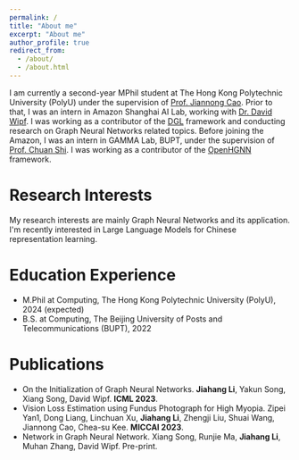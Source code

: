 ```yaml
---
permalink: /
title: "About me"
excerpt: "About me"
author_profile: true
redirect_from: 
  - /about/
  - /about.html
---
```


I am currently a second-year MPhil student at The Hong Kong Polytechnic University (PolyU) under the supervision of [Prof. Jiannong Cao](https://www4.comp.polyu.edu.hk/~csjcao/). Prior to that, I was an intern in Amazon Shanghai AI Lab, working with [Dr. David Wipf](http://www.davidwipf.com/). I was working as a contributor of the [DGL](https://www.dgl.ai/) framework and conducting research on Graph Neural Networks related topics. Before joining the Amazon, I was an intern in GAMMA Lab, BUPT, under the supervision of [Prof. Chuan Shi](http://shichuan.org/). I was working as a contributor of the [OpenHGNN](https://github.com/BUPT-GAMMA/OpenHGNN) framework.

Research Interests
======
My research interests are mainly Graph Neural Networks and its application. I'm recently interested in Large Language Models for Chinese representation learning. 

Education Experience
======
* M.Phil at Computing, The Hong Kong Polytechnic University (PolyU), 2024 (expected)
* B.S. at Computing, The Beijing University of Posts and Telecommunications (BUPT), 2022

Publications
======
* On the Initialization of Graph Neural Networks. **Jiahang Li**, Yakun Song, Xiang Song, David Wipf. **ICML 2023**.
* Vision Loss Estimation using Fundus Photograph for High Myopia. Zipei Yan1, Dong Liang, Linchuan Xu, **Jiahang Li**, Zhengji Liu, Shuai Wang, Jiannong Cao, Chea-su Kee. **MICCAI 2023**.
* Network in Graph Neural Network. Xiang Song, Runjie Ma, **Jiahang Li**, Muhan Zhang, David Wipf. Pre-print.

